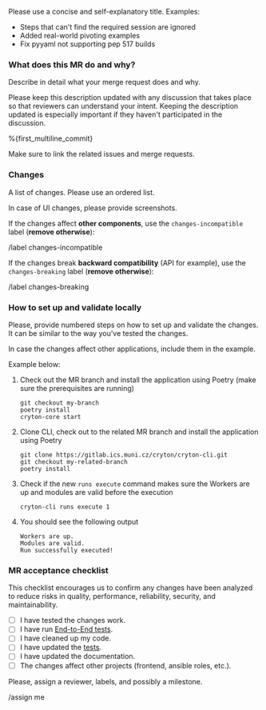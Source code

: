 Please use a concise and self-explanatory title. Examples:

* Steps that can't find the required session are ignored
* Added real-world pivoting examples
* Fix pyyaml not supporting pep 517 builds

### What does this MR do and why?

Describe in detail what your merge request does and why.

Please keep this description updated with any discussion that takes place so
that reviewers can understand your intent. Keeping the description updated is
especially important if they haven't participated in the discussion.

%{first_multiline_commit}

Make sure to link the related issues and merge requests.

### Changes

A list of changes. Please use an ordered list.

In case of UI changes, please provide screenshots.

If the changes affect **other components**, use the `changes-incompatible` label (**remove otherwise**):

/label changes-incompatible

If the changes break **backward compatibility** (API for example), use the `changes-breaking` label (**remove otherwise**):

/label changes-breaking

### How to set up and validate locally

Please, provide numbered steps on how to set up and validate the changes. It can be similar to the way you've tested the changes. 

In case the changes affect other applications, include them in the example.

Example below:

1. Check out the MR branch and install the application using Poetry (make sure the prerequisites are running)
    ```
    git checkout my-branch
    poetry install
    cryton-core start
    ```
2. Clone CLI, check out to the related MR branch and install the application using Poetry
    ```
    git clone https://gitlab.ics.muni.cz/cryton/cryton-cli.git
    git checkout my-related-branch
    poetry install
    ```
3. Check if the new `runs execute` command makes sure the Workers are up and modules are valid before the execution
    ```
    cryton-cli runs execute 1
    ```
4. You should see the following output
    ```
    Workers are up.
    Modules are valid.
    Run successfully executed!
    ```

### MR acceptance checklist

This checklist encourages us to confirm any changes have been analyzed to reduce risks in quality, performance, reliability, security, and maintainability.

* [ ] I have tested the changes work.
* [ ] I have run [End-to-End tests](https://cryton.gitlab-pages.ics.muni.cz/latest/development/#e2e).
* [ ] I have cleaned up my code.
* [ ] I have updated the [tests](https://cryton.gitlab-pages.ics.muni.cz/latest/development/#writing-tests).
* [ ] I have updated the documentation.
* [ ] The changes affect other projects (frontend, ansible roles, etc.).

Please, assign a reviewer, labels, and possibly a milestone.

/assign me
